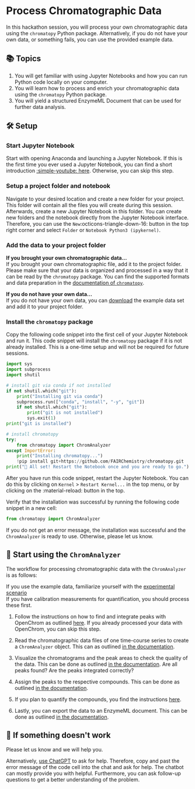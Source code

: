 # Process Chromatographic Data

In this hackathon session, you will process your own chromatographic data using the `chromatopy` Python package. Alternatively, if you do not have your own data, or something fails, you can use the provided example data.

## 📚 Topics

1. You will get familiar with using Jupyter Notebooks and how you can run Python code locally on your computer.
2. You will learn how to process and enrich your chromatographic data using the `chromatopy` Python package.
3. You will yield a structured EnzymeML Document that can be used for further data analysis.

## 🛠️ Setup

### Start Jupyter Notebook
Start with opening Anaconda and launching a Jupyter Notebook. If this is the first time you ever used a Jupyter Notebook, you can find a short introduction [:simple-youtube: here](https://youtu.be/IMrxB8Mq5KU?si=UdcbsNZYd2S-Geg6&t=64). Otherwise, you can skip this step.

### Setup a project folder and notebook
Navigate to your desired location and create a new folder for your project. This folder will contain all the files you will create during this session.
Afterwards, create a new Jupyter Notebook in this folder. You can create new folders and the notebook directly from the Jupyter Notebook interface. Therefore, you can use the `New`:octicons-triangle-down-16: button in the top right corner and select `Folder` or `Notebook Python3 (ipykernel)`.

### Add the data to your project folder

__If you brought your own chromatographic data...__  
If you brought your own chromatographic file, add it to the project folder. Please make sure that your data is organized and processed in a way that it can be read by the `chromatopy` package. You can find the supported formats and data preparation in the [documentation of `chromatopy`](https://fairchemistry.github.io/chromatopy/supported_formats/).

__If you do not have your own data...__  
If you do not have your own data, you can [download](https://github.com/FAIRChemistry/chromatopy/raw/refs/heads/main/docs/examples/data/asm.zip) the example data set and add it to your project folder.

### Install the `chromatopy` package
Copy the following code snippet into the first cell of your Jupyter Notebook and run it. This code snippet will install the `chromatopy` package if it is not already installed. This is a one-time setup and will not be required for future sessions.

```python
import sys
import subprocess
import shutil

# install git via conda if not installed
if not shutil.which("git"):
    print("Installing git via conda")
    subprocess.run(["conda", "install", "-y", "git"])
    if not shutil.which("git"):
        print("git is not installed")
        sys.exit(1)
print("git is installed")

# install chromatopy
try:
    from chromatopy import ChromAnalyzer
except ImportError:
    print("Installing chromatopy...")
    !pip install git+https://github.com/FAIRChemistry/chromatopy.git
print("🏁 All set! Restart the Notebook once and you are ready to go.")
```

After you have run this code snippet, restart the Jupyter Notebook. You can do this by clicking on `Kernel` > `Restart Kernel...` in the top menu, or by clicking on the :material-reload: button in the top.

Verify that the installation was successful by running the following code snippet in a new cell:

```python
from chromatopy import ChromAnalyzer
```

If you do not get an error message, the installation was successful and the `ChromAnalyzer` is ready to use. Otherwise, please let us know.

## 🚀 Start using the `ChromAnalyzer`

The workflow for processing chromatographic data with the `ChromAnalyzer` is as follows:

If you use the example data, familiarize yourself with the [experimental scenario](https://fairchemistry.github.io/chromatopy/examples/peak_assignment/#kinetic-measurements)  
If you have calibration measurements for quantification, you should process these first.

1. Follow the instructions on how to find and integrate peaks with OpenChrom as outlined [here](https://fairchemistry.github.io/chromatopy/supported_formats/#spectrum-processing-with-openchrom-from-lablicate). If you already processed your data with OpenChrom, you can skip this step.

2. Read the chromatographic data files of one time-course series to create a `ChromAnalyzer` object. This can as outlined
[in the documentation](https://fairchemistry.github.io/chromatopy/examples/read_data/).

3. Visualize the chromatograms and the peak areas to check the quality of the data. This can be done as outlined
[in the documentation](https://fairchemistry.github.io/chromatopy/examples/visualize/). Are all peaks found? Are the peaks integrated correctly?

4. Assign the peaks to the respective compounds. This can be done as outlined [in the documentation](https://fairchemistry.github.io/chromatopy/examples/peak_assignment/#define-molecules).

5. If you plan to quantify the compounds, you find the instructions [here](https://fairchemistry.github.io/chromatopy/examples/peak_assignment/#calibration-measurements).

6. Lastly, you can export the data to an EnzymeML document. This can be done as outlined [in the documentation](https://fairchemistry.github.io/chromatopy/examples/peak_assignment/#convert-data).

## 🐞 If something doesn't work  
Please let us know and we will help you.

Alternatively, [use ChatGPT](https://chatgpt.com/) to ask for help. Therefore, copy and past the error message of the code cell into the chat and ask for help. The chatbot can mostly provide you with helpful. Furthermore, you can ask follow-up questions to get a better understanding of the problem.